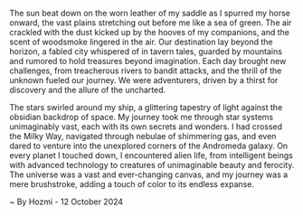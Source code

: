 
The sun beat down on the worn leather of my saddle as I spurred my horse onward, the vast plains stretching out before me like a sea of green. The air crackled with the dust kicked up by the hooves of my companions, and the scent of woodsmoke lingered in the air. Our destination lay beyond the horizon, a fabled city whispered of in tavern tales, guarded by mountains and rumored to hold treasures beyond imagination. Each day brought new challenges, from treacherous rivers to bandit attacks, and the thrill of the unknown fueled our journey. We were adventurers, driven by a thirst for discovery and the allure of the uncharted.

The stars swirled around my ship, a glittering tapestry of light against the obsidian backdrop of space. My journey took me through star systems unimaginably vast, each with its own secrets and wonders. I had crossed the Milky Way, navigated through nebulae of shimmering gas, and even dared to venture into the unexplored corners of the Andromeda galaxy. On every planet I touched down, I encountered alien life, from intelligent beings with advanced technology to creatures of unimaginable beauty and ferocity. The universe was a vast and ever-changing canvas, and my journey was a mere brushstroke, adding a touch of color to its endless expanse. 

~ By Hozmi - 12 October 2024
